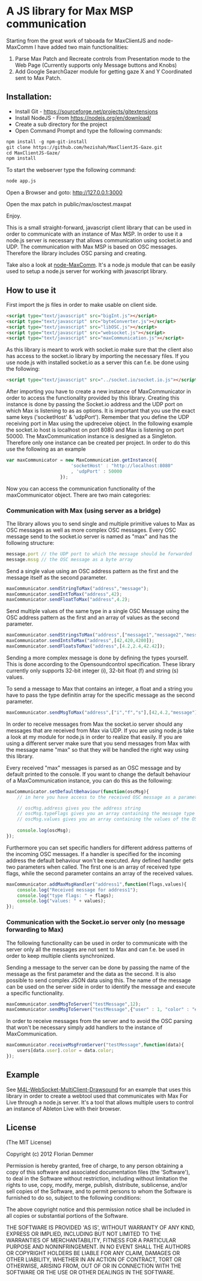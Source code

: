 # A JS library for Max MSP communication

Starting from the great work of taboada for MaxClientJS and node-MaxComm I have added two main functionalities:
1. Parse Max Patch and Recreate controls from Presentation mode to the Web Page (Currently supports only Message buttons and Knobs)
2. Add Google SearchGazer module for getting gaze X and Y Coordinated sent to Max Patch.

## Installation:
- Install Git - https://sourceforge.net/projects/gitextensions
- Install NodeJS - From https://nodejs.org/en/download/
- Create a sub directory for the project
- Open Command Prompt and type the following commands:
```html
npm install -g npm-git-install
git clone https://github.com/hezishah/MaxClientJS-Gaze.git
cd MaxClientJS-Gaze/
npm install
```

To start the webserver type the following command:
```html
node app.js
```

Open a Browser and goto: http://127.0.0.1:3000

Open the max patch in public/max/osctest.maxpat

Enjoy.

This is a small straight-forward, javascript client library that can be used in order to communicate with an instance of Max MSP.
In order to use it a node.js server is necessary that allows communication using socket.io and UDP.
The communication with Max MSP is based on OSC messages. Therefore the library includes OSC parsing and creating.

Take also a look at [node-MaxComm](https://github.com/fde31/node-MaxComm).
It's a node.js module that can be easily used to setup a node.js server for working with javascript library.

## How to use it

First import the js files in order to make usable on client side.

```html
<script type="text/javascript" src="bigInt.js"></script>
<script type="text/javascript" src="byteConverter.js"></script>
<script type="text/javascript" src="libOSC.js"></script>
<script type="text/javascript" src="websocket.js"></script>
<script type="text/javascript" src="maxCommunication.js"></script>
```

As this library is meant to work with socket.io make sure that the client also has access to the socket.io library by importing the necessary files.
If you use node.js with installed socket.io as a server this can f.e. be done using the following:

```html
<script type="text/javascript" src="../socket.io/socket.io.js"></script>
```

After importing you have to create a new instance of MaxCommunicator in order to access the functionality provided by this library. Creating this instance is done by passing the Socket.io address and the UDP port on which Max is listening to as as options. It is important that you use the exact same keys ('socketHost' & 'udpPort').
Remember that you define the UDP receiving port in Max using the updreceive object.
In the following example the socket.io host is localhost on port 8080 and Max is listening on port 50000.
The MaxCommunication instance is designed as a Singleton. Therefore only one instance can be created per project.
In order to do this use the following as an example

```js
var maxCommunicator = new MaxCommunication.getInstance({
						'socketHost' : "http://localhost:8080"
						, 'udpPort' : 50000
					});
```

Now you can access the communication functionality of the maxCommunicator object.
There are two main categories:

### Communication with Max (using server as a bridge)

The library allows you to send single and multiple primitive values to Max as OSC messages as well as more complex OSC messages.
Every OSC message send to the socket.io server is named as "max" and has the following structure:

```js
message.port // the UDP port to which the message should be forwarded
message.mssg // the OSC message as a byte array 
```
Send a single value using an OSC address pattern as the first and the message itself as the second parameter.

```js
maxCommunicator.sendStringToMax("address","message");
maxCommunicator.sendIntToMax("address",42);
maxCommunicator.sendFloatToMax("address",4.2);
```

Send multiple values of the same type in a single OSC Message using the OSC address pattern as the first and an array of values as the second parameter.

```js
maxCommunicator.sendStringsToMax("address",["message1","message2","message3"]);
maxCommunicator.sendIntsToMax("address",[42,420,4200]);
maxCommunicator.sendFloatsToMax("address",[4.2,2.4,42.42]);
```

Sending a more complex message is done by defining the types yourself. This is done according to the Opensoundcontrol specification. These library currently only supports 32-bit integer (i), 32-bit float (f) and string (s) values.

To send a message to Max that contains an integer, a float and a string you have to pass the type definitin array for the specific message as the second parameter.

```js
maxCommunicator.sendMsgToMax("address",["i","f","s"],[42,4.2,"message"]);
```

In order to receive messages from Max the socket.io server should any messages that are received from Max via UDP.
If you are using node.js take a look at my module for node.js in order to realize that easily.
If you are using a different server make sure that you send messages from Max with the message name "max" so that they will be handled the right way using this library.

Every received "max" messages is parsed as an OSC message and by default printed to the console. If you want to change the default behaviour of a MaxCommunication instance, you can do this as the following:

```js
maxCommunicator.setDefaultBehaviour(function(oscMsg){
	// in here you have access to the received OSC message as a parameter

	// oscMsg.address gives you the address string
	// oscMsg.typeFlags gives you an array containing the message type definition flags
	// oscMsg.values gives you an array containing the values of the OSC message
	
	console.log(oscMsg);
});
```

Furthermore you can set specific handlers for different address patterns of the incoming OSC messages.
If a handler is specified for the incoming address the default behaviour won't be executed.
Any defined handler gets two parameters when called. The first one is an array of received type flags, while the second parameter contains an array of the received values.

```js
maxCommunicator.addMaxMsgHandler("address1",function(flags,values){
	console.log("Received message for address1");
	console.log("type flags: " + flags);
	console.log("values: " + values);
});
```

### Communication with the Socket.io server only (no message forwarding to Max)

The following functionality can be used in order to communicate with the server only all the messages are not sent to Max and can f.e. be used in order to keep multiple clients synchronized.

Sending a message to the server can be done by passing the name of the message as the first parameter and the data as the second.
It is also possible to send complex JSON data using this.
The name of the message can be used on the server side in order to identify the message and execute a specific functionality.

```js
maxCommunicator.sendMsgToServer("testMessage",12);
maxCommunicator.sendMsgToServer("testMessage",{"user" : 1, "color" : "#FFFFFF"});
```

In order to receive messages from the server and to avoid the OSC parsing that won't be necessary simply add handlers to the instance of MaxCommunication.

```js
maxCommunicator.receiveMsgFromServer("testMessage",function(data){
	users[data.user].color = data.color;
});
```


## Example

See [M4L-WebSocket-MultiClient-Drawsound](https://github.com/fde31/M4L-WebSocket-MultiClient-DrawSounds) for an example
that uses this library in order to create a webtool used that communicates with Max For Live through a node.js server.
It's a tool that allows multiple users to control an instance of Ableton Live with their browser.

## License

(The MIT License)

Copyright (c) 2012 Florian Demmer

Permission is hereby granted, free of charge, to any person obtaining a copy of this software and associated documentation files (the 'Software'), to deal in the Software without restriction, including without limitation the rights to use, copy, modify, merge, publish, distribute, sublicense, and/or sell copies of the Software, and to permit persons to whom the Software is furnished to do so, subject to the following conditions:

The above copyright notice and this permission notice shall be included in all copies or substantial portions of the Software.

THE SOFTWARE IS PROVIDED 'AS IS', WITHOUT WARRANTY OF ANY KIND, EXPRESS OR IMPLIED, INCLUDING BUT NOT LIMITED TO THE WARRANTIES OF MERCHANTABILITY, FITNESS FOR A PARTICULAR PURPOSE AND NONINFRINGEMENT. IN NO EVENT SHALL THE AUTHORS OR COPYRIGHT HOLDERS BE LIABLE FOR ANY CLAIM, DAMAGES OR OTHER LIABILITY, WHETHER IN AN ACTION OF CONTRACT, TORT OR OTHERWISE, ARISING FROM, OUT OF OR IN CONNECTION WITH THE SOFTWARE OR THE USE OR OTHER DEALINGS IN THE SOFTWARE.
